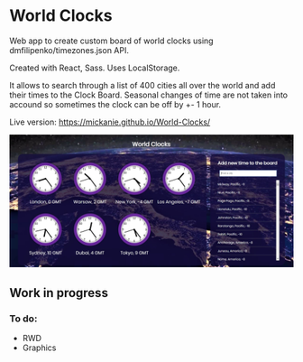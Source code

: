 # World Clocks

Web app to create custom board of world clocks using dmfilipenko/timezones.json API.

Created with React, Sass. Uses LocalStorage.

It allows to search through a list of 400 cities all over the world and add their times to the Clock Board. 
Seasonal changes of time are not taken into accound so sometimes the clock can be off by +- 1 hour.

Live version:
https://mickanie.github.io/World-Clocks/


![alttxt](https://raw.githubusercontent.com/Mickanie/World-Clocks/master/src/img/page.JPG)


## Work in progress

### To do: 
- RWD
- Graphics

